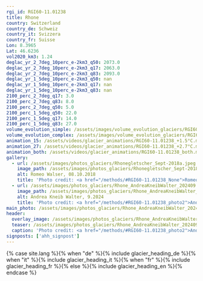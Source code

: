 ```yaml
---
rgi_id: RGI60-11.01238
title: Rhone
country: Switzerland
country_de: Schweiz
country_it: Svizzera
country_fr: Suisse
Lon: 8.3965
Lat: 46.6236
vol2020_km3: 1.24
deglac_yr_2_7deg_10perc_e-2km3_q50: 2073.0
deglac_yr_2_7deg_10perc_e-2km3_q17: 2063.0
deglac_yr_2_7deg_10perc_e-2km3_q83: 2093.0
deglac_yr_1_5deg_10perc_e-2km3_q50: nan
deglac_yr_1_5deg_10perc_e-2km3_q17: nan
deglac_yr_1_5deg_10perc_e-2km3_q83: nan
2100_perc_2_7deg_q17: 3.0
2100_perc_2_7deg_q83: 8.0
2100_perc_2_7deg_q50: 5.0
2100_perc_1_5deg_q50: 22.0
2100_perc_1_5deg_q17: 14.0
2100_perc_1_5deg_q83: 27.0
volume_evolution_simple: /assets/images/volume_evolution_glaciers/RGI60-11.01238_simple_en.png
volume_evolution_complex: /assets/images/volume_evolution_glaciers/RGI60-11.01238_complex_en.png
animation_15: /assets/videos/glacier_animations/RGI60-11.01238_+1.5°C.mp4
animation_27: /assets/videos/glacier_animations/RGI60-11.01238_+2.7°C.mp4
animation_both: /assets/videos/glacier_animations/RGI60-11.01238_both.mp4
gallery:
  - url: /assets/images/photos_glaciers/Rhonegletscher_Sept-2018a.jpeg
    image_path: /assets/images/photos_glaciers/Rhonegletscher_Sept-2018a.jpeg
    alt: Romeo Walser, 08.10.2018
    title: 'Photo credit: <a href="/methods/#RGI60-11.01238_None">Romeo Walser, 08.10.2018</a>'
  - url: /assets/images/photos_glaciers/Rhone_AndreaKneibWalter_202409.jpg
    image_path: /assets/images/photos_glaciers/Rhone_AndreaKneibWalter_202409.jpg
    alt: Andrea Kneib Walter, 9.2024
    title: 'Photo credit: <a href="/methods/#RGI60-11.01238_photo2">Andrea Kneib Walter, 9.2024</a>'
main_photo: /assets/images/photos_glaciers/Rhone_AndreaKneibWalter_202409.jpg
header:
  overlay_image: /assets/images/photos_glaciers/Rhone_AndreaKneibWalter_202409.jpg
  teaser: /assets/images/photos_glaciers/Rhone_AndreaKneibWalter_202409.jpg
  caption: 'Photo credit: <a href="/methods/#RGI60-11.01238_photo2">Andrea Kneib Walter, 9.2024</a>'
signposts: ['ahh_signpost']
---
```

{% case site.lang %}{% when "de" %}{% include glacier_heading_de %}{% when "it" %}{% include glacier_heading_it %}{% when "fr" %}{% include glacier_heading_fr %}{% else %}{% include glacier_heading_en %}{% endcase %}